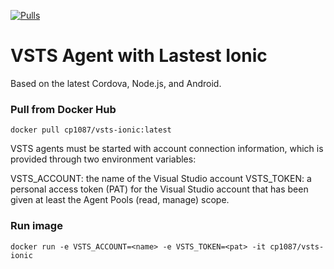 [![Pulls](https://shields.beevelop.com/docker/pulls/beevelop/ionic.svg?style=flat-square)](https://links.beevelop.com/d-ionic)

# VSTS Agent with Lastest Ionic
Based on the latest Cordova, Node.js, and Android.

### Pull from Docker Hub
```
docker pull cp1087/vsts-ionic:latest
```

VSTS agents must be started with account connection information, which is provided through two environment variables:

VSTS_ACCOUNT: the name of the Visual Studio account
VSTS_TOKEN: a personal access token (PAT) for the Visual Studio account that has been given at least the Agent Pools (read, manage) scope.

### Run image
```
docker run -e VSTS_ACCOUNT=<name> -e VSTS_TOKEN=<pat> -it cp1087/vsts-ionic
```
